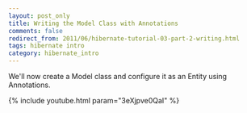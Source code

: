 ```yaml
---           
layout: post_only
title: Writing the Model Class with Annotations
comments: false
redirect_from: 2011/06/hibernate-tutorial-03-part-2-writing.html
tags: hibernate intro
category: hibernate_intro
---
```


We'll now create a Model class and configure it as an Entity using Annotations.

{% include youtube.html param="3eXjpve0QaI" %}